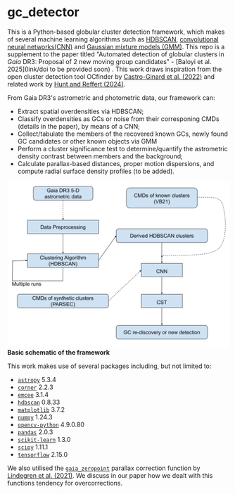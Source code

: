 # gc_detector

This is a Python-based globular cluster detection framework, which makes of several machine learning algorithms such as [HDBSCAN](https://hdbscan.readthedocs.io/en/latest/), [convolutional neural networks(CNN)](https://www.tensorflow.org/tutorials/images/cnn) and [Gaussian mixture models (GMM)](https://scikit-learn.org/stable/modules/generated/sklearn.mixture.GaussianMixture.html). This repo is a supplement to the paper titled "Automated detection of globular clusters in _Gaia_ DR3: Proposal of 2 new moving group candidates" - [Baloyi et al. 2025](link/doi to be provided soon) . This work draws inspiration from the open cluster detection tool OCfinder by [Castro-Ginard et al. (2022)](https://ui.adsabs.harvard.edu/abs/2022A%26A...661A.118C/abstract) and related work by [Hunt and Reffert (2024)](https://ui.adsabs.harvard.edu/abs/2024A%26A...686A..42H/abstract).

From Gaia DR3's astrometric and photometric data, our framework can:
- Extract spatial overdensities via HDBSCAN;
- Classify overdensities as GCs or noise from their corresponing CMDs (details in the paper), by means of a CNN;
- Collect/tabulate the members of the recovered known GCs, newly found GC candidates or other known objects via GMM
- Perform a cluster significance test to determine/quantify the astrometric density contrast between members and the background;
- Calculate parallax-based distances, proper motion dispersions, and compute radial surface density profiles (to be added).   

![Framework depiction](Flow_chart.svg)
**Basic schematic of the framework**

This work makes use of several packages including, but not limited to:
- [`astropy`](https://docs.astropy.org/en/stable/index.html) 5.3.4
- [`corner`](https://corner.readthedocs.io/) 2.2.3
- [`emcee`](https://emcee.readthedocs.io/) 3.1.4
- [`hdbscan`](https://hdbscan.readthedocs.io/) 0.8.33
- [`matplotlib`](https://matplotlib.org/stable/index.html) 3.7.2
- [`numpy`](https://numpy.org/doc/stable/) 1.24.3
- [`opencv-python`](https://docs.opencv.org/4.x/index.html) 4.9.0.80
- [`pandas`](https://pandas.pydata.org/docs/) 2.0.3
- [`scikit-learn`](https://scikit-learn.org/stable/) 1.3.0
- [`scipy`](https://docs.scipy.org/doc/scipy/) 1.11.1
- [`tensorflow`](https://www.tensorflow.org/api_docs) 2.15.0

We also utilised the [`gaia_zeropoint`](https://gitlab.com/icc-ub/public/gaiadr3_zeropoint) parallax correction function by [Lindegren et al. (2021)](https://ui.adsabs.harvard.edu/abs/2021A%26A...649A...4L/abstract). We discuss in our paper how we dealt with this functions tendency for overcorrections.